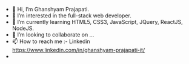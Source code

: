 - 👋 Hi, I’m Ghanshyam Prajapati.
- 👀 I’m interested in the full-stack web developer.
- 🌱 I’m currently learning HTML5, CSS3, JavaScript, JQuery, ReactJS, NodeJS.
- 💞️ I’m looking to collaborate on ...
- 📫 How to reach me :- Linkedin https://www.linkedin.com/in/ghanshyam-prajapati-it/
-                   

<!---
Ghanshyam-Prajapati-it/Ghanshyam-Prajapati-it is a ✨ special ✨ repository because its `README.md` (this file) appears on your GitHub profile.
You can click the Preview link to take a look at your changes.
--->
